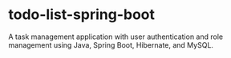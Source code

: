 # todo-list-spring-boot
A task management application with user authentication and role management using Java, Spring Boot, Hibernate, and MySQL.
